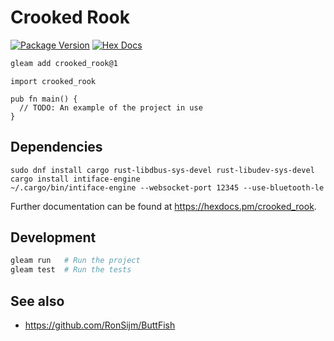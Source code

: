 # Crooked Rook

[![Package Version](https://img.shields.io/hexpm/v/crooked_rook)](https://hex.pm/packages/crooked_rook)
[![Hex Docs](https://img.shields.io/badge/hex-docs-ffaff3)](https://hexdocs.pm/crooked_rook/)

```sh
gleam add crooked_rook@1
```
```gleam
import crooked_rook

pub fn main() {
  // TODO: An example of the project in use
}
```

## Dependencies

```
sudo dnf install cargo rust-libdbus-sys-devel rust-libudev-sys-devel
cargo install intiface-engine
~/.cargo/bin/intiface-engine --websocket-port 12345 --use-bluetooth-le
```


Further documentation can be found at <https://hexdocs.pm/crooked_rook>.

## Development

```sh
gleam run   # Run the project
gleam test  # Run the tests
```

## See also

- https://github.com/RonSijm/ButtFish
